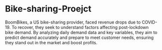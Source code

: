 # Bike-sharing-Proejct
BoomBikes, a US bike-sharing provider, faced revenue drops due to COVID-19. To recover, they seek to understand factors affecting post-lockdown bike demand. By analyzing daily demand data and key variables, they aim to predict demand accurately and prepare to meet customer needs, ensuring they stand out in the market and boost profits.
